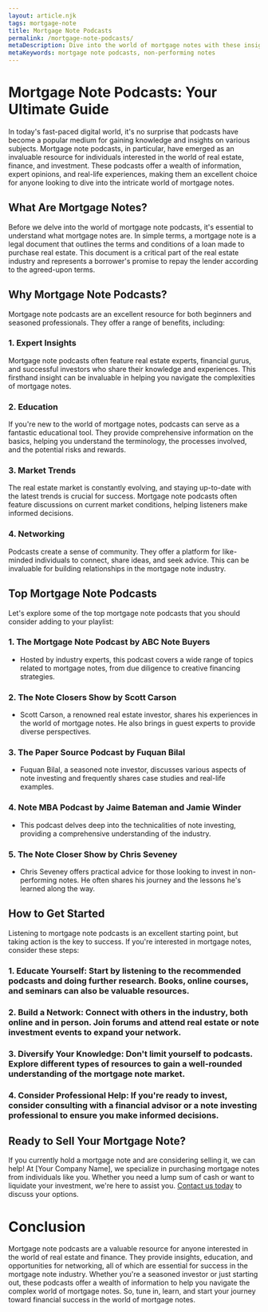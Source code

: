 ```yaml
---
layout: article.njk
tags: mortgage-note
title: Mortgage Note Podcasts
permalink: /mortgage-note-podcasts/
metaDescription: Dive into the world of mortgage notes with these insightful podcasts, packed with expert advice, educational resources, and networking opportunities.
metaKeywords: mortgage note podcasts, non-performing notes
---
```


# Mortgage Note Podcasts: Your Ultimate Guide

In today's fast-paced digital world, it's no surprise that podcasts have become a popular medium for gaining knowledge and insights on various subjects. Mortgage note podcasts, in particular, have emerged as an invaluable resource for individuals interested in the world of real estate, finance, and investment. These podcasts offer a wealth of information, expert opinions, and real-life experiences, making them an excellent choice for anyone looking to dive into the intricate world of mortgage notes.

## What Are Mortgage Notes?

Before we delve into the world of mortgage note podcasts, it's essential to understand what mortgage notes are. In simple terms, a mortgage note is a legal document that outlines the terms and conditions of a loan made to purchase real estate. This document is a critical part of the real estate industry and represents a borrower's promise to repay the lender according to the agreed-upon terms.

## Why Mortgage Note Podcasts?

Mortgage note podcasts are an excellent resource for both beginners and seasoned professionals. They offer a range of benefits, including:

### 1. Expert Insights

Mortgage note podcasts often feature real estate experts, financial gurus, and successful investors who share their knowledge and experiences. This firsthand insight can be invaluable in helping you navigate the complexities of mortgage notes.

### 2. Education

If you're new to the world of mortgage notes, podcasts can serve as a fantastic educational tool. They provide comprehensive information on the basics, helping you understand the terminology, the processes involved, and the potential risks and rewards.

### 3. Market Trends

The real estate market is constantly evolving, and staying up-to-date with the latest trends is crucial for success. Mortgage note podcasts often feature discussions on current market conditions, helping listeners make informed decisions.

### 4. Networking

Podcasts create a sense of community. They offer a platform for like-minded individuals to connect, share ideas, and seek advice. This can be invaluable for building relationships in the mortgage note industry.

## Top Mortgage Note Podcasts

Let's explore some of the top mortgage note podcasts that you should consider adding to your playlist:

### 1. **The Mortgage Note Podcast** by ABC Note Buyers
- Hosted by industry experts, this podcast covers a wide range of topics related to mortgage notes, from due diligence to creative financing strategies.

### 2. **The Note Closers Show** by Scott Carson
- Scott Carson, a renowned real estate investor, shares his experiences in the world of mortgage notes. He also brings in guest experts to provide diverse perspectives.

### 3. **The Paper Source Podcast** by Fuquan Bilal
- Fuquan Bilal, a seasoned note investor, discusses various aspects of note investing and frequently shares case studies and real-life examples.

### 4. **Note MBA Podcast** by Jaime Bateman and Jamie Winder
- This podcast delves deep into the technicalities of note investing, providing a comprehensive understanding of the industry.

### 5. **The Note Closer Show** by Chris Seveney
- Chris Seveney offers practical advice for those looking to invest in non-performing notes. He often shares his journey and the lessons he's learned along the way.

## How to Get Started

Listening to mortgage note podcasts is an excellent starting point, but taking action is the key to success. If you're interested in mortgage notes, consider these steps:

### 1. **Educate Yourself**: Start by listening to the recommended podcasts and doing further research. Books, online courses, and seminars can also be valuable resources.

### 2. **Build a Network**: Connect with others in the industry, both online and in person. Join forums and attend real estate or note investment events to expand your network.

### 3. **Diversify Your Knowledge**: Don't limit yourself to podcasts. Explore different types of resources to gain a well-rounded understanding of the mortgage note market.

### 4. **Consider Professional Help**: If you're ready to invest, consider consulting with a financial advisor or a note investing professional to ensure you make informed decisions.

## Ready to Sell Your Mortgage Note?

If you currently hold a mortgage note and are considering selling it, we can help! At [Your Company Name], we specialize in purchasing mortgage notes from individuals like you. Whether you need a lump sum of cash or want to liquidate your investment, we're here to assist you. [Contact us today](#) to discuss your options.

# Conclusion

Mortgage note podcasts are a valuable resource for anyone interested in the world of real estate and finance. They provide insights, education, and opportunities for networking, all of which are essential for success in the mortgage note industry. Whether you're a seasoned investor or just starting out, these podcasts offer a wealth of information to help you navigate the complex world of mortgage notes. So, tune in, learn, and start your journey toward financial success in the world of mortgage notes.